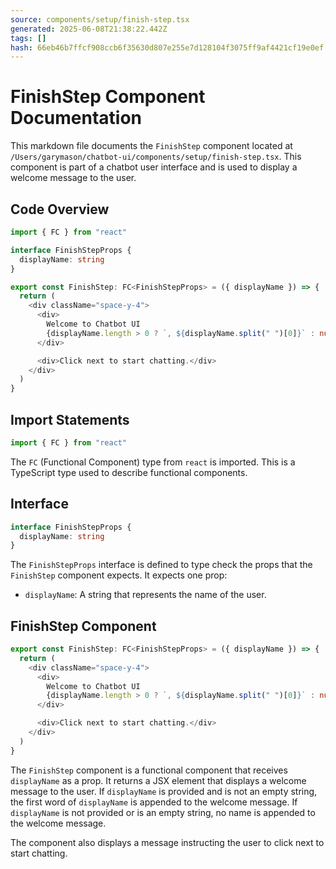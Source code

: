 ```yaml
---
source: components/setup/finish-step.tsx
generated: 2025-06-08T21:38:22.442Z
tags: []
hash: 66eb46b7ffcf908ccb6f35630d807e255e7d128104f3075ff9af4421cf19e0ef
---
```


# FinishStep Component Documentation

This markdown file documents the `FinishStep` component located at `/Users/garymason/chatbot-ui/components/setup/finish-step.tsx`. This component is part of a chatbot user interface and is used to display a welcome message to the user.

## Code Overview

```ts
import { FC } from "react"

interface FinishStepProps {
  displayName: string
}

export const FinishStep: FC<FinishStepProps> = ({ displayName }) => {
  return (
    <div className="space-y-4">
      <div>
        Welcome to Chatbot UI
        {displayName.length > 0 ? `, ${displayName.split(" ")[0]}` : null}!
      </div>

      <div>Click next to start chatting.</div>
    </div>
  )
}
```

## Import Statements

```ts
import { FC } from "react"
```

The `FC` (Functional Component) type from `react` is imported. This is a TypeScript type used to describe functional components.

## Interface

```ts
interface FinishStepProps {
  displayName: string
}
```

The `FinishStepProps` interface is defined to type check the props that the `FinishStep` component expects. It expects one prop:

- `displayName`: A string that represents the name of the user.

## FinishStep Component

```ts
export const FinishStep: FC<FinishStepProps> = ({ displayName }) => {
  return (
    <div className="space-y-4">
      <div>
        Welcome to Chatbot UI
        {displayName.length > 0 ? `, ${displayName.split(" ")[0]}` : null}!
      </div>

      <div>Click next to start chatting.</div>
    </div>
  )
}
```

The `FinishStep` component is a functional component that receives `displayName` as a prop. It returns a JSX element that displays a welcome message to the user. If `displayName` is provided and is not an empty string, the first word of `displayName` is appended to the welcome message. If `displayName` is not provided or is an empty string, no name is appended to the welcome message.

The component also displays a message instructing the user to click next to start chatting.